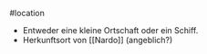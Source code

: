 #location 
- Entweder eine kleine Ortschaft oder ein Schiff.
- Herkunftsort von [[Nardo]] (angeblich?)